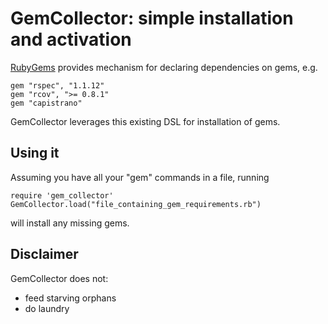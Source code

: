 # GemCollector: simple installation and activation

[RubyGems](http://rubygems.org/) provides mechanism for declaring dependencies on gems, e.g.

    gem "rspec", "1.1.12"
    gem "rcov", ">= 0.8.1"
    gem "capistrano"

GemCollector leverages this existing DSL for installation of gems.  

## Using it

Assuming you have all your "gem" commands in a file, running

    require 'gem_collector'
    GemCollector.load("file_containing_gem_requirements.rb") 

will install any missing gems.

## Disclaimer

GemCollector does not:

* feed starving orphans
* do laundry
